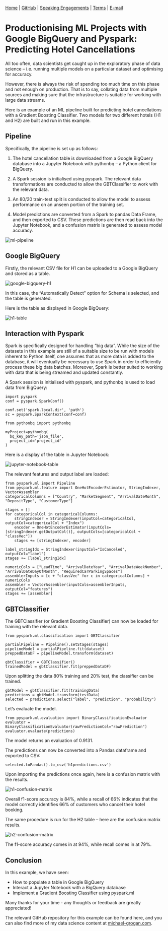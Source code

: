 [Home](https://mgcodesandstats.github.io/) |
[GitHub](https://github.com/mgcodesandstats) |
[Speaking Engagements](https://mgcodesandstats.github.io/speaking-engagements/) |
[Terms](https://mgcodesandstats.github.io/terms/) |
[E-mail](mailto:contact@michael-grogan.com)

# Productionising ML Projects with Google BigQuery and Pyspark: Predicting Hotel Cancellations

All too often, data scientists get caught up in the exploratory phase of data science – i.e. running multiple models on a particular dataset and optimising for accuracy.

However, there is always the risk of spending too much time on this phase and not enough on production. That is to say, collating data from multiple sources and making sure that the infrastructure is suitable for working with large data streams.

Here is an example of an ML pipeline built for predicting hotel cancellations with a Gradient Boosting Classifier. Two models for two different hotels (H1 and H2) are built and run in this example.

## Pipeline

Specifically, the pipeline is set up as follows:

1. The hotel cancellation table is downloaded from a Google BigQuery database into a Jupyter Notebook with pythonbq – a Python client for BigQuery.

2. A Spark session is initialised using pyspark. The relevant data transformations are conducted to allow the GBTClassifier to work with the relevant data.

3. An 80/20 train-test split is conducted to allow the model to assess performance on an unseen portion of the training set.

4. Model predictions are converted from a Spark to pandas Data Frame, and then exported to CSV. These predictions are then read back into the Jupyter Notebook, and a confusion matrix is generated to assess model accuracy.

![ml-pipeline](ml-pipeline.png)

## Google BigQuery

Firstly, the relevant CSV file for H1 can be uploaded to a Google BigQuery and stored as a table.

![google-bigquery-h1](google-bigquery-h1.png)

In this case, the “Automatically Detect” option for Schema is selected, and the table is generated.

Here is the table as displayed in Google BigQuery:

![h1-table](h1-table.png)

## Interaction with Pyspark

Spark is specifically designed for handling “big data”. While the size of the datasets in this example are still of a suitable size to be run with models inherent to Python itself, one assumes that as more data is added to the database, it will eventually be necessary to use Spark in order to efficiently process these big data batches. Moreover, Spark is better suited to working with data that is being streamed and updated constantly.

A Spark session is initialised with pyspark, and pythonbq is used to load data from BigQuery:

```
import pyspark
conf = pyspark.SparkConf()

conf.set('spark.local.dir', 'path')
sc = pyspark.SparkContext(conf=conf)

from pythonbq import pythonbq

myProject=pythonbq(
  bq_key_path='json_file',
  project_id='project_id'
)
```

Here is a display of the table in Jupyter Notebook:

![jupyter-notebook-table](jupyter-notebook-table.png)

The relevant features and output label are loaded:

```
from pyspark.ml import Pipeline
from pyspark.ml.feature import OneHotEncoderEstimator, StringIndexer, VectorAssembler
categoricalColumns = ["Country", "MarketSegment", "ArrivalDateMonth", "DepositType", "CustomerType"]

stages = []
for categoricalCol in categoricalColumns:
    stringIndexer = StringIndexer(inputCol=categoricalCol, outputCol=categoricalCol + "Index")
    encoder = OneHotEncoderEstimator(inputCols=[stringIndexer.getOutputCol()], outputCols=[categoricalCol + "classVec"])
    stages += [stringIndexer, encoder]

label_stringIdx = StringIndexer(inputCol="IsCanceled", outputCol="label")
stages += [label_stringIdx]

numericCols = ["LeadTime", "ArrivalDateYear", "ArrivalDateWeekNumber", "ArrivalDateDayOfMonth", "RequiredCarParkingSpaces"]
assemblerInputs = [c + "classVec" for c in categoricalColumns] + numericCols
assembler = VectorAssembler(inputCols=assemblerInputs, outputCol="features")
stages += [assembler]
```

## GBTClassifier

The GBTClassifier (or Gradient Boosting Classifier) can now be loaded for training with the relevant data.

```
from pyspark.ml.classification import GBTClassifier
  
partialPipeline = Pipeline().setStages(stages)
pipelineModel = partialPipeline.fit(dataset)
preppedDataDF = pipelineModel.transform(dataset)

gbtClassifier = GBTClassifier()
trainedModel = gbtClassifier.fit(preppedDataDF)
```

Upon splitting the data 80% training and 20% test, the classifier can be trained.

```
gbtModel = gbtClassifier.fit(trainingData)
predictions = gbtModel.transform(testData)
selected = predictions.select("label", "prediction", "probability")
```

Let’s evaluate the model.

```
from pyspark.ml.evaluation import BinaryClassificationEvaluator
evaluator = BinaryClassificationEvaluator(rawPredictionCol="rawPrediction")
evaluator.evaluate(predictions)
```

The model returns an evaluation of 0.9131.

The predictions can now be converted into a Pandas dataframe and exported to CSV:

```
selected.toPandas().to_csv('h1predictions.csv')
```

Upon importing the predictions once again, here is a confusion matrix with the results.

![h1-confusion-matrix](h1-confusion-matrix.png)

Overall f1-score accuracy is 84%, while a recall of 66% indicates that the model correctly identifies  66% of customers who cancel their hotel booking.

The same procedure is run for the H2 table – here are the confusion matrix results.

![h2-confusion-matrix](h2-confusion-matrix.png)

The f1-score accuracy comes in at 94%, while recall comes in at 79%.

## Conclusion

In this example, we have seen:

- How to populate a table in Google BigQuery
- Interact a Jupyter Notebook with a BigQuery database
- Implement a Gradient Boosting Classifier using pyspark.ml

Many thanks for your time - any thoughts or feedback are greatly appreciated!

The relevant GitHub repository for this example can be found here, and you can also find more of my data science content at [michael-grogan.com](michael-grogan.com).